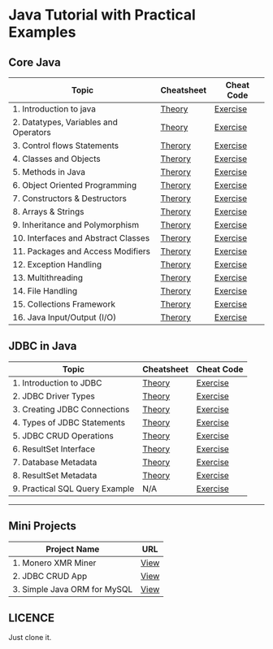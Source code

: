 # Java Tutorial with Practical Examples

## Core Java

| Topic   | Cheatsheet | Cheat Code  |
|---|---|---|
| 1. Introduction to java  | [Theory](./module_1/1_introduction_to_java/theory.md)  | [Exercise](./module_1/1_introduction_to_java/exercise.md)  |
| 2. Datatypes, Variables and Operators  | [Theory](./module_1/./2_datatypes_variables_and_operators/theory.md)  | [Exercise](./module_1/./2_datatypes_variables_and_operators/exercise.md)  |
| 3. Control flows Statements  | [Therory](./module_1/3_control_flow_statements/theory.md)  | [Exercise](./module_1/3_control_flow_statements/exercise.md)  |
| 4. Classes and Objects  | [Therory](./module_1/4_classes_and_objects/theory.md)  | [Exercise](./module_1/4_classes_and_objects/exercise.md)  |
| 5. Methods in Java  | [Therory](./module_1/5_methods_in_java/theory.md)  | [Exercise](./module_1/5_methods_in_java/exercise.md)  |
| 6. Object Oriented Programming  | [Therory](./module_1/6_object_oriented_programming/theory.md)  | [Exercise](./module_1/6_object_oriented_programming/exercise.md)  |
| 7. Constructors & Destructors  | [Therory](./module_1/7_constructors_and_destructors/theory.md)  | [Exercise](./module_1/7_constructors_and_destructors/exercise.md)  |
| 8. Arrays & Strings  | [Therory](./module_1/8_arrays_and_strings/theory.md)  | [Exercise](./module_1/8_arrays_and_strings/exercise.md)  |
| 9. Inheritance and Polymorphism  | [Therory](./module_1/9_inheritance_and_polymorphism/theory.md)  | [Exercise](./module_1/9_inheritance_and_polymorphism/exercise.md)  |
| 10. Interfaces and Abstract Classes  | [Therory](./module_1/10_interfaces_and_abstract_classes/theory.md)  | [Exercise](./module_1/10_interfaces_and_abstract_classes/exercise.md)  |
| 11. Packages and Access Modifiers | [Therory](./module_1/11_packages_and_access_modifiers/theory.md)  | [Exercise](./module_1/11_packages_and_access_modifiers/exercise.md)  |
| 12. Exception Handling | [Therory](./module_1/12_exception_handling/theory.md)  | [Exercise](./module_1/12_exception_handling/exercise.md)  |
| 13. Multithreading | [Therory](./module_1/13_multithreading/theory.md)  | [Exercise](./module_1/13_multithreading/exercise.md)  |
| 14. File Handling | [Therory](./module_1/14_file_handling/theory.md)  | [Exercise](./module_1/14_file_handling/exercise.md)  |
| 15. Collections Framework | [Therory](./module_1/15_collections_framework/theory.md)  | [Exercise](./module_1/15_collections_framework/exercise.md)  |
| 16. Java Input/Output (I/O) | [Therory](./module_1/16_java_input_output/theory.md)  | [Exercise](./module_1/16_java_input_output/exercise.md)  |


## JDBC in Java

| Topic   | Cheatsheet | Cheat Code |
|---|---|---|
| 1. Introduction to JDBC | [Theory](./module_2/1_introduction_to_jdbc/theory.md) | [Exercise](./module_2/1_introduction_to_jdbc/exercise.md) |
| 2. JDBC Driver Types | [Theory](./module_2/2_jdbc_driver_types/theory.md) | [Exercise](./module_2/2_jdbc_driver_types/exercise.md) |
| 3. Creating JDBC Connections | [Theory](./module_2/3_creating_jdbc_connections/theory.md) | [Exercise](./module_2/3_creating_jdbc_connections/exercise.md) |
| 4. Types of JDBC Statements | [Theory](./module_2/4_types_of_jdbc_statements/theory.md) | [Exercise](./module_2/4_types_of_jdbc_statements/exercise.md) |
| 5. JDBC CRUD Operations | [Theory](./module_2/5_jdbc_crud_operations/theory.md) | [Exercise](./module_2/5_jdbc_crud_operations/exercise.md) |
| 6. ResultSet Interface | [Theory](./module_2/6_resultset_interface/theory.md) | [Exercise](./module_2/6_resultset_interface/exercise.md) |
| 7. Database Metadata | [Theory](./module_2/7_database_metadata/theory.md) | [Exercise](./module_2/7_database_metadata/exercise.md) |
| 8. ResultSet Metadata | [Theory](./module_2/8_resultset_metadata/theory.md) | [Exercise](./module_2/8_resultset_metadata/exercise.md) |
| 9. Practical SQL Query Example | N/A | [Exercise](./module_2/9_sql_query_examples/exercise.md) |

---

## Mini Projects

| **Project Name** | **URL** |
|---|---|
| 1. Monero XMR Miner | [View](https://github.com/imkrunalkanojiya/Monero-miner-gui) |
| 2. JDBC CRUD App | [View](https://github.com/imkrunalkanojiya/jdbc-crud-example) |
| 3. Simple Java ORM for MySQL | [View](https://github.com/imkrunalkanojiya/java-orm-with-mysql) |

## LICENCE

Just clone it.
